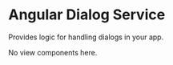 # Angular Dialog Service

Provides logic for handling dialogs in your app.
 
No view components here.
